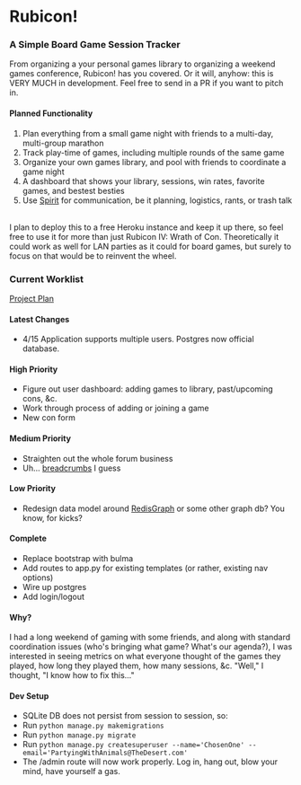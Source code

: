 # Rubicon!

### A Simple Board Game Session Tracker
From organizing a your personal games library to organizing a weekend games conference, Rubicon! has you covered.  Or it will, anyhow: this is VERY MUCH in development.  Feel free to send in a PR if you want to pitch in.

#### Planned Functionality
1. Plan everything from a small game night with friends to a multi-day, multi-group marathon
1. Track play-time of games, including multiple rounds of the same game
3. Organize your own games library, and pool with friends to coordinate a game night
5. A dashboard that shows your library, sessions, win rates, favorite games, and bestest besties
2. Use [Spirit](https://github.com/nitely/Spirit) for communication, be it planning, logistics, rants, or trash talk

<br>
I plan to deploy this to a free Heroku instance and keep it up there, so feel free to use it for more than just Rubicon IV: Wrath of Con.  Theoretically it could work as well for LAN parties as it could for board games, but surely to focus on that would be to reinvent the wheel.


### Current Worklist
[Project Plan](https://docs.google.com/document/d/1iyQvx6h56K4sixF306oxCg2OV1IbUly9dNVizWtOdDg/edit?usp=sharing)
#### Latest Changes
* 4/15 Application supports multiple users. Postgres now official database.

#### High Priority
* Figure out user dashboard: adding games to library, past/upcoming cons, &c.
* Work through process of adding or joining a game
* New con form

#### Medium Priority
* Straighten out the whole forum business
* Uh... [breadcrumbs](https://stackoverflow.com/questions/826889/how-to-implement-breadcrumbs-in-a-django-template) I guess

#### Low Priority
* Redesign data model around [RedisGraph](https://oss.redislabs.com/redisgraph/) or some other graph db? You know, for kicks?

#### Complete
* Replace bootstrap with bulma
* Add routes to app.py for existing templates (or rather, existing nav options)
* Wire up postgres
* Add login/logout

#### Why?
I had a long weekend of gaming with some friends, and along with standard coordination issues (who's bringing what game? What's our agenda?), I was interested in seeing metrics on what everyone thought of the games they played, how long they played them, how many sessions, &c.  "Well," I thought, "I know how to fix this..."

#### Dev Setup
* SQLite DB does not persist from session to session, so:
* Run `python manage.py makemigrations`
* Run `python manage.py migrate`
* Run `python manage.py createsuperuser --name='ChosenOne' --email='PartyingWithAnimals@TheDesert.com'`
* The /admin route will now work properly.  Log in, hang out, blow your mind, have yourself a gas.